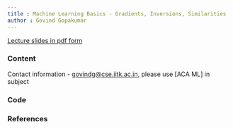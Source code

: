 ```yaml
---
title : Machine Learning Basics - Gradients, Inversions, Similarities
author : Govind Gopakumar
---
```


[Lecture slides in pdf form](lec2.pdf)

### Content

Contact information - govindg@cse.iitk.ac.in, please use [ACA ML] in subject


### Code


### References
